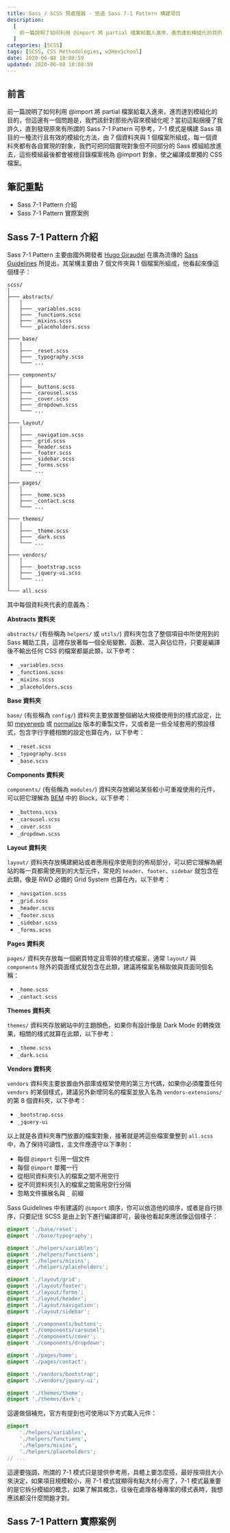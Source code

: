 ```yaml
---
title: Sass / SCSS 預處理器 - 依造 Sass 7-1 Pattern 構建項目
description:
  [
    前一篇說明了如何利用 @import 將 partial 檔案給載入進來，進而達到模組化的目的，但這邊有一個問題是，我們該針對那些內容來模組化呢？當初這點捆擾了我許久，直到發現原來有所謂的 Sass 7-1 Pattern 可參考，7-1 模式是構建 Sass 項目的一種流行且有效的模組化方法，由 7 個資料夾與 1 個檔案所組成，每一個資料夾都有各自實現的對象，我們可把同個實現對象但不同部分的 Sass 模組給放進去，這些模組最後都會被根目錄檔案視為 @import 對象，使之編譯成單獨的 CSS 檔案。,
  ]
categories: [SCSS]
tags: [SCSS, CSS Methodologies, w3HexSchool]
date: 2020-06-08 18:08:59
updated: 2020-06-08 18:08:59
---
```


## 前言

前一篇說明了如何利用 @import 將 partial 檔案給載入進來，進而達到模組化的目的，但這邊有一個問題是，我們該針對那些內容來模組化呢？當初這點捆擾了我許久，直到發現原來有所謂的 Sass 7-1 Pattern 可參考，7-1 模式是構建 Sass 項目的一種流行且有效的模組化方法，由 7 個資料夾與 1 個檔案所組成，每一個資料夾都有各自實現的對象，我們可把同個實現對象但不同部分的 Sass 模組給放進去，這些模組最後都會被根目錄檔案視為 @import 對象，使之編譯成單獨的 CSS 檔案。

## 筆記重點

- Sass 7-1 Pattern 介紹
- Sass 7-1 Pattern 實際案例

## Sass 7-1 Pattern 介紹

Sass 7-1 Pattern 主要由國外開發者 [Hugo Giraudel](https://hugogiraudel.com/) 在廣為流傳的 [Sass Guidelines](https://sass-guidelin.es/) 所提出，其架構主要由 7 個文件夾與 1 個檔案所組成，他看起來像這個樣子：

```plain
scss/
│
├─── abstracts/
│   │
│   ├─── _variables.scss
│   ├─── _functions.scss
│   ├─── _mixins.scss
│   └─── _placeholders.scss
│
├─── base/
│   │
│   ├─── _reset.scss
│   ├─── _typography.scss
│   └─── ...
│
├─── components/
│   │
│   ├─── _buttons.scss
│   ├─── _carousel.scss
│   ├─── _cover.scss
│   ├─── _dropdown.scss
│   └─── ...
│
├─── layout/
│   │
│   ├─── _navigation.scss
│   ├─── _grid.scss
│   ├─── _header.scss
│   ├─── _footer.scss
│   ├─── _sidebar.scss
│   ├─── _forms.scss
│   └─── ...
│
├─── pages/
│   │
│   ├─── _home.scss
│   ├─── _contact.scss
│   └─── ...
│
├─── themes/
│   │
│   ├─── _theme.scss
│   ├─── _dark.scss
│   └─── ...
│
├─── vendors/
│   │
│   ├─── _bootstrap.scss
│   ├─── _jquery-ui.scss
│   └─── ...
│
└─── all.scss
```

其中每個資料夾代表的意義為：

**Abstracts 資料夾**

`abstracts/` (有些稱為 `helpers/` 或 `utils/`) 資料夾包含了整個項目中所使用到的 Sass 輔助工具，這裡存放著每一個全局變數、函數、混入與佔位符，只要是編譯後不輸出任何 CSS 的檔案都屬此類，以下參考：

- `_variables.scss`
- `_functions.scss`
- `_mixins.scss`
- `_placeholders.scss`

**Base 資料夾**

`base/` (有些稱為 `config/`) 資料夾主要放置整個網站大規模使用到的樣式設定，比如 [meyerweb](https://meyerweb.com/eric/tools/css/reset/) 或 [normalize](https://necolas.github.io/normalize.css/8.0.1/normalize.css) 版本的重製文件，又或者是一些全域套用的預設樣式，包含字行字體相關的設定也算在內，以下參考：

- `_reset.scss`
- `_typography.scss`
- `_base.scss`

**Components 資料夾**

`components/` (有些稱為 `modules/`) 資料夾存放網站某些較小可重複使用的元件，可以把它理解為 [BEM](http://getbem.com/) 中的 Block，以下參考：

- `_buttons.scss`
- `_carousel.scss`
- `_cover.scss`
- `_dropdown.scss`

**Layout 資料夾**

`layout/` 資料夾存放構建網站或者應用程序使用到的佈局部分，可以把它理解為網站的每一頁都需使用到的大型元件，常見的 `header`、`footer`、`sidebar` 就包含在此類，像是 RWD 必備的 Grid System 也算在內，以下參考：

- `_navigation.scss`
- `_grid.scss`
- `_header.scss`
- `_footer.scss`
- `_sidebar.scss`
- `_forms.scss`

**Pages 資料夾**

`pages/` 資料夾存放每一個網頁特定且零碎的樣式檔案，通常 `layout/` 與 `components` 除外的頁面樣式就包含在此類，建議將檔案名稱取做與頁面同個名稱：

- `_home.scss`
- `_contact.scss`

**Themes 資料夾**

`themes/` 資料夾存放網站中的主題顏色，如果你有設計像是 Dark Mode 的轉換效果，相關的樣式就算在此類，以下參考：

- `_theme.scss`
- `_dark.scss`

**Vendors 資料夾**

`vendors` 資料夾主要放置由外部庫或框架使用的第三方代碼，如果你必須覆蓋任何 `vendors` 的某個樣式，建議另外新增同名的檔案並放入名為 `vendors-extensions/` 的第 8 個資料夾，以下參考：

- `_bootstrap.scss`
- `_jquery-ui`

以上就是各資料夾專門放置的檔案對象，接著就是將這些檔案彙整到 `all.scss` 中，為了保持可讀性，主文件應遵守以下準則：

- 每個 `@import` 引用一個文件
- 每個 `@import` 單獨一行
- 從相同資料夾引入的檔案之間不用空行
- 從不同資料夾引入的檔案之間需用空行分隔
- 忽略文件擴展名與 `_` 前綴

Sass Guidelines 中有建議的 `@import` 順序，你可以依造他的順序，或者是自行排序，只要記住 SCSS 是由上到下進行編譯即可，最後他看起來應該像這個樣子：

```scss
@import './base/reset';
@import './base/typography';

@import './helpers/variables';
@import './helpers/functions';
@import './helpers/mixins';
@import './helpers/placeholders';

@import './layout/grid';
@import './layout/footer';
@import './layout/forms';
@import './layout/header';
@import './layout/navigation';
@import './layout/sidebar';

@import './components/buttons';
@import './components/carousel';
@import './components/cover';
@import './components/dropdown';

@import './pages/home';
@import './pages/contact';

@import './vendors/bootstrap';
@import './vendors/jquery-ui';

@import './themes/theme';
@import './themes/dark';
```

這邊做個補充，官方有提到也可使用以下方式載入元件：

<!-- prettier-ignore-start -->
```scss
@import
    './helpers/variables',
    './helpers/functions',
    './helpers/mixins',
    './helpers/placeholders';
// ...
```
<!-- prettier-ignore-end -->

這邊要強調，所謂的 7-1 模式只是提供參考用，具體上要怎麼搭，最好按項目大小來決定，如果項目規模較小，用 7-1 模式就顯得有點大材小用了，7-1 模式最重要的是它拆分模組的概念，如果了解其概念，往後在處理各種專案的樣式表時，我想應該都沒什麼問題才對。

## Sass 7-1 Pattern 實際案例
